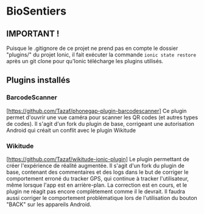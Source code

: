 # BioSentiers

## IMPORTANT !

Puisque le .gitignore de ce projet ne prend pas en compte le dossier "plugins/" du projet Ionic, il fait exécuter la commande `ionic state restore` après un git clone pour qu'Ionic télécharge les plugins utilisés.

## Plugins installés

### BarcodeScanner

[https://github.com/Tazaf/phonegap-plugin-barcodescanner]
Ce plugin permet d'ouvrir une vue caméra pour scanner les QR codes (et autres types de codes).
Il s'agit d'un fork du plugin de base, corrigeant une autorisation Android qui créait un conflit avec le plugin Wikitude
 
### Wikitude

[https://github.com/Tazaf/wikitude-ionic-plugin]
Le plugin permettant de créer l'expérience de réalité augmentée.
Il s'agit d'un fork du plugin de base, contenant des commentaires et des logs dans le but de corriger le comportement erroné du tracker GPS, qui continue à tracker l'utilisateur, même lorsque l'app est en arrière-plan.
La correction est en cours, et le plugin ne réagit pas encore complètement comme il le devrait.
Il faudra aussi corriger le comportement problématique lors de l'utilisation du bouton "BACK" sur les appareils Android.